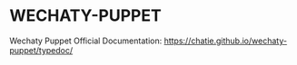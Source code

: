 # WECHATY-PUPPET

Wechaty Puppet Official Documentation: <https://chatie.github.io/wechaty-puppet/typedoc/>
